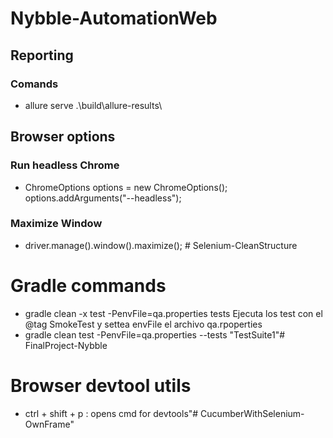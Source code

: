 # Nybble-AutomationWeb

## Reporting

### Comands

- allure serve .\build\allure-results\

## Browser options

### Run headless Chrome

- ChromeOptions options = new ChromeOptions();
  options.addArguments("--headless");

### Maximize Window

- driver.manage().window().maximize(); # Selenium-CleanStructure

# Gradle commands

- gradle clean -x test -PenvFile=qa.properties tests
  Ejecuta los test con el @tag SmokeTest y settea
  envFile el archivo qa.rpoperties
- gradle clean test -PenvFile=qa.properties --tests "TestSuite1"# FinalProject-Nybble

# Browser devtool utils

- ctrl + shift + p : opens cmd for devtools"# CucumberWithSelenium-OwnFrame" 
